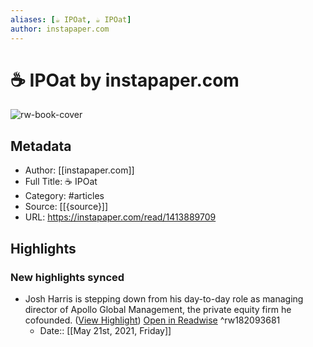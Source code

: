 ```yaml
---
aliases: [☕️ IPOat, ☕️ IPOat]
author: instapaper.com
---
```

# ☕️ IPOat by instapaper.com

![rw-book-cover](https://readwise-assets.s3.amazonaws.com/static/images/article0.00998d930354.png)

## Metadata
- Author: [[instapaper.com]]
- Full Title: ☕️ IPOat
- Category: #articles
- Source: [[{source}]]
- URL: https://instapaper.com/read/1413889709

## Highlights
### New highlights synced
- Josh Harris is stepping down from his day-to-day role as managing director of Apollo Global Management, the private equity firm he cofounded. ([View Highlight](https://instapaper.com/read/1413889709/16452867)) [Open in Readwise](https://readwise.io/open/182093681) ^rw182093681
    - Date:: [[May 21st, 2021, Friday]]
